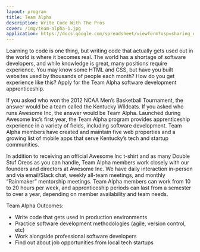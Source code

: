 ```yaml
---
layout: program
title: Team Alpha
description: Write Code With The Pros
cover: /img/team-alpha-1.jpg
application: https://docs.google.com/spreadsheet/viewform?usp=sharing_eil&formkey=dDNLRTI0MmcyYWtDSDZNNGZOVERfNUE6MQ#gid=0
---
```


Learning to code is one thing, but writing code that actually gets used out in the world is where it becomes real. The world has a shortage of software developers, and while knowledge is great, many positions require experience. You may know some HTML and CSS, but have you built websites used by thousands of people each month? How do you get experience like this? Apply for the Team Alpha software development apprenticeship.

If you asked who won the 2012 NCAA Men’s Basketball Tournament, the answer would be a team called the Kentucky Wildcats. If you asked who runs Awesome Inc, the answer would be Team Alpha. Launched during Awesome Inc’s first year, the Team Alpha program provides apprenticeship experience in a variety of fields, including software development. Team Alpha members have created and maintain five web properties and a growing list of mobile apps that serve Kentucky’s tech and startup communities.

In addition to receiving an official Awesome Inc t-shirt and as many Double Stuf Oreos as you can handle, Team Alpha members work closely with our founders and directors at Awesome Inc. We have daily interaction in-person and via email/Slack chat, weekly all-team meetings, and monthly “Rainmaker” mentorship meetings. Team Alpha members can work from 10 to 20 hours per week, and apprenticeship periods can last from a semester to over a year, depending on member availability and team needs.


Team Alpha Outcomes:

*   Write code that gets used in production environments
*   Practice software development methodologies (agile, version control, etc)
*   Work alongside professional software developers
*   Find out about job opportunities from local tech startups